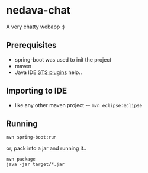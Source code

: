 # nedava-chat
A very chatty webapp :)

## Prerequisites
- spring-boot was used to init the project
- maven
- Java IDE [STS plugins](https://spring.io/tools/sts/all) help..

## Importing to IDE
* like any other maven project -- `mvn eclipse:eclipse`

## Running
```
mvn spring-boot:run
```
or, pack into a jar and running it..
```
mvn package
java -jar target/*.jar
```
